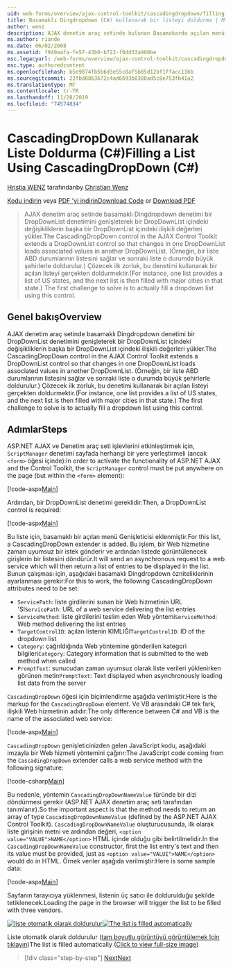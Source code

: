 ```yaml
---
uid: web-forms/overview/ajax-control-toolkit/cascadingdropdown/filling-a-list-using-cascadingdropdown-cs
title: Basamaklı Dingdropdown (C#) kullanarak bir listeyi doldurma | Microsoft Docs
author: wenz
description: AJAX denetim araç setinde bulunan Basamakarda açılan menü denetimi bir DropDownList denetimini genişleterek bir DropDownList içindeki değişikliklerin ilişkili değerleri anormal bir şekilde yükler...
ms.author: riande
ms.date: 06/02/2008
ms.assetid: f949aafa-fe57-43b0-b722-f0dd33a900be
msc.legacyurl: /web-forms/overview/ajax-control-toolkit/cascadingdropdown/filling-a-list-using-cascadingdropdown-cs
msc.type: authoredcontent
ms.openlocfilehash: b5e9874fb5b6d3e55c8af5b85d12bf1ffacc116b
ms.sourcegitcommit: 22fbd8863672c4ad6693b8388ad5c8e753fb41a2
ms.translationtype: MT
ms.contentlocale: tr-TR
ms.lasthandoff: 11/28/2019
ms.locfileid: "74574834"
---
```

# <a name="filling-a-list-using-cascadingdropdown-c"></a><span data-ttu-id="ed58c-103">CascadingDropDown Kullanarak Liste Doldurma (C#)</span><span class="sxs-lookup"><span data-stu-id="ed58c-103">Filling a List Using CascadingDropDown (C#)</span></span>

<span data-ttu-id="ed58c-104">[Hristia WENZ](https://github.com/wenz) tarafından</span><span class="sxs-lookup"><span data-stu-id="ed58c-104">by [Christian Wenz](https://github.com/wenz)</span></span>

<span data-ttu-id="ed58c-105">[Kodu indirin](https://download.microsoft.com/download/9/0/7/907760b1-2c60-4f81-aeb6-ca416a573b0d/cascadingdropdown0.cs.zip) veya [PDF 'yi indirin](https://download.microsoft.com/download/2/d/c/2dc10e34-6983-41d4-9c08-f78f5387d32b/cascadingdropdown0CS.pdf)</span><span class="sxs-lookup"><span data-stu-id="ed58c-105">[Download Code](https://download.microsoft.com/download/9/0/7/907760b1-2c60-4f81-aeb6-ca416a573b0d/cascadingdropdown0.cs.zip) or [Download PDF](https://download.microsoft.com/download/2/d/c/2dc10e34-6983-41d4-9c08-f78f5387d32b/cascadingdropdown0CS.pdf)</span></span>

> <span data-ttu-id="ed58c-106">AJAX denetim araç setinde basamaklı Dingdropdown denetimi bir DropDownList denetimini genişleterek bir DropDownList içindeki değişikliklerin başka bir DropDownList içindeki ilişkili değerleri yükler.</span><span class="sxs-lookup"><span data-stu-id="ed58c-106">The CascadingDropDown control in the AJAX Control Toolkit extends a DropDownList control so that changes in one DropDownList loads associated values in another DropDownList.</span></span> <span data-ttu-id="ed58c-107">(Örneğin, bir liste ABD durumlarının listesini sağlar ve sonraki liste o durumda büyük şehirlerle doldurulur.) Çözecek ilk zorluk, bu denetimi kullanarak bir açılan listeyi gerçekten doldurmektir.</span><span class="sxs-lookup"><span data-stu-id="ed58c-107">(For instance, one list provides a list of US states, and the next list is then filled with major cities in that state.) The first challenge to solve is to actually fill a dropdown list using this control.</span></span>

## <a name="overview"></a><span data-ttu-id="ed58c-108">Genel bakış</span><span class="sxs-lookup"><span data-stu-id="ed58c-108">Overview</span></span>

<span data-ttu-id="ed58c-109">AJAX denetim araç setinde basamaklı Dingdropdown denetimi bir DropDownList denetimini genişleterek bir DropDownList içindeki değişikliklerin başka bir DropDownList içindeki ilişkili değerleri yükler.</span><span class="sxs-lookup"><span data-stu-id="ed58c-109">The CascadingDropDown control in the AJAX Control Toolkit extends a DropDownList control so that changes in one DropDownList loads associated values in another DropDownList.</span></span> <span data-ttu-id="ed58c-110">(Örneğin, bir liste ABD durumlarının listesini sağlar ve sonraki liste o durumda büyük şehirlerle doldurulur.) Çözecek ilk zorluk, bu denetimi kullanarak bir açılan listeyi gerçekten doldurmektir.</span><span class="sxs-lookup"><span data-stu-id="ed58c-110">(For instance, one list provides a list of US states, and the next list is then filled with major cities in that state.) The first challenge to solve is to actually fill a dropdown list using this control.</span></span>

## <a name="steps"></a><span data-ttu-id="ed58c-111">Adımlar</span><span class="sxs-lookup"><span data-stu-id="ed58c-111">Steps</span></span>

<span data-ttu-id="ed58c-112">ASP.NET AJAX ve Denetim araç seti işlevlerini etkinleştirmek için, `ScriptManager` denetimi sayfada herhangi bir yere yerleştirmeli (ancak `<form>` öğesi içinde):</span><span class="sxs-lookup"><span data-stu-id="ed58c-112">In order to activate the functionality of ASP.NET AJAX and the Control Toolkit, the `ScriptManager` control must be put anywhere on the page (but within the `<form>` element):</span></span>

[!code-aspx[Main](filling-a-list-using-cascadingdropdown-cs/samples/sample1.aspx)]

<span data-ttu-id="ed58c-113">Ardından, bir DropDownList denetimi gereklidir:</span><span class="sxs-lookup"><span data-stu-id="ed58c-113">Then, a DropDownList control is required:</span></span>

[!code-aspx[Main](filling-a-list-using-cascadingdropdown-cs/samples/sample2.aspx)]

<span data-ttu-id="ed58c-114">Bu liste için, basamaklı bir açılan menü Genişleticisi eklenmiştir.</span><span class="sxs-lookup"><span data-stu-id="ed58c-114">For this list, a CascadingDropDown extender is added.</span></span> <span data-ttu-id="ed58c-115">Bu işlem, bir Web hizmetine zaman uyumsuz bir istek gönderir ve ardından listede görüntülenecek girişlerin bir listesini döndürür.</span><span class="sxs-lookup"><span data-stu-id="ed58c-115">It will send an asynchronous request to a web service which will then return a list of entries to be displayed in the list.</span></span> <span data-ttu-id="ed58c-116">Bunun çalışması için, aşağıdaki basamaklı Dingdropdown özniteliklerinin ayarlanması gerekir:</span><span class="sxs-lookup"><span data-stu-id="ed58c-116">For this to work, the following CascadingDropDown attributes need to be set:</span></span>

- <span data-ttu-id="ed58c-117">`ServicePath`: liste girdilerini sunan bir Web hizmetinin URL 'SI</span><span class="sxs-lookup"><span data-stu-id="ed58c-117">`ServicePath`: URL of a web service delivering the list entries</span></span>
- <span data-ttu-id="ed58c-118">`ServiceMethod`: liste girdilerini teslim eden Web yöntemi</span><span class="sxs-lookup"><span data-stu-id="ed58c-118">`ServiceMethod`: Web method delivering the list entries</span></span>
- <span data-ttu-id="ed58c-119">`TargetControlID`: açılan listenin KIMLIĞI</span><span class="sxs-lookup"><span data-stu-id="ed58c-119">`TargetControlID`: ID of the dropdown list</span></span>
- <span data-ttu-id="ed58c-120">`Category`: çağrıldığında Web yöntemine gönderilen kategori bilgileri</span><span class="sxs-lookup"><span data-stu-id="ed58c-120">`Category`: Category information that is submitted to the web method when called</span></span>
- <span data-ttu-id="ed58c-121">`PromptText`: sunucudan zaman uyumsuz olarak liste verileri yüklenirken görünen metin</span><span class="sxs-lookup"><span data-stu-id="ed58c-121">`PromptText`: Text displayed when asynchronously loading list data from the server</span></span>

<span data-ttu-id="ed58c-122">`CascadingDropDown` öğesi için biçimlendirme aşağıda verilmiştir.</span><span class="sxs-lookup"><span data-stu-id="ed58c-122">Here is the markup for the `CascadingDropDown` element.</span></span> <span data-ttu-id="ed58c-123">Ve VB arasındaki C# tek fark, ilişkili Web hizmetinin adıdır:</span><span class="sxs-lookup"><span data-stu-id="ed58c-123">The only difference between C# and VB is the name of the associated web service:</span></span>

[!code-aspx[Main](filling-a-list-using-cascadingdropdown-cs/samples/sample3.aspx)]

<span data-ttu-id="ed58c-124">`CascadingDropDown` genişleticinizden gelen JavaScript kodu, aşağıdaki imzayla bir Web hizmeti yöntemini çağırır:</span><span class="sxs-lookup"><span data-stu-id="ed58c-124">The JavaScript code coming from the `CascadingDropDown` extender calls a web service method with the following signature:</span></span>

[!code-csharp[Main](filling-a-list-using-cascadingdropdown-cs/samples/sample4.cs)]

<span data-ttu-id="ed58c-125">Bu nedenle, yöntemin `CascadingDropDownNameValue` türünde bir dizi döndürmesi gerekir (ASP.NET AJAX denetim araç seti tarafından tanımlanır).</span><span class="sxs-lookup"><span data-stu-id="ed58c-125">So the important aspect is that the method needs to return an array of type `CascadingDropDownNameValue` (defined by the ASP.NET AJAX Control Toolkit).</span></span> <span data-ttu-id="ed58c-126">`CascadingDropDownNameValue` oluşturucusunda, ilk olarak liste girişinin metni ve ardından değeri, `<option value="VALUE">NAME</option>` HTML içinde olduğu gibi belirtilmelidir.</span><span class="sxs-lookup"><span data-stu-id="ed58c-126">In the `CascadingDropDownNameValue` constructor, first the list entry's text and then its value must be provided, just as `<option value="VALUE">NAME</option>` would do in HTML.</span></span> <span data-ttu-id="ed58c-127">Örnek veriler aşağıda verilmiştir:</span><span class="sxs-lookup"><span data-stu-id="ed58c-127">Here is some sample data:</span></span>

[!code-aspx[Main](filling-a-list-using-cascadingdropdown-cs/samples/sample5.aspx)]

<span data-ttu-id="ed58c-128">Sayfanın tarayıcıya yüklenmesi, listenin üç satıcı ile doldurulduğu şekilde tetiklenecek.</span><span class="sxs-lookup"><span data-stu-id="ed58c-128">Loading the page in the browser will trigger the list to be filled with three vendors.</span></span>

<span data-ttu-id="ed58c-129">[![liste otomatik olarak doldurulur](filling-a-list-using-cascadingdropdown-cs/_static/image2.png)](filling-a-list-using-cascadingdropdown-cs/_static/image1.png)</span><span class="sxs-lookup"><span data-stu-id="ed58c-129">[![The list is filled automatically](filling-a-list-using-cascadingdropdown-cs/_static/image2.png)](filling-a-list-using-cascadingdropdown-cs/_static/image1.png)</span></span>

<span data-ttu-id="ed58c-130">Liste otomatik olarak doldurulur ([tam boyutlu görüntüyü görüntülemek Için tıklayın](filling-a-list-using-cascadingdropdown-cs/_static/image3.png))</span><span class="sxs-lookup"><span data-stu-id="ed58c-130">The list is filled automatically ([Click to view full-size image](filling-a-list-using-cascadingdropdown-cs/_static/image3.png))</span></span>

> [!div class="step-by-step"]
> [<span data-ttu-id="ed58c-131">Next</span><span class="sxs-lookup"><span data-stu-id="ed58c-131">Next</span></span>](using-cascadingdropdown-with-a-database-cs.md)
